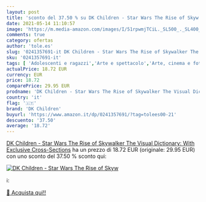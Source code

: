 ```yaml
---
layout: post
title: 'sconto del 37.50 % su DK Children - Star Wars The Rise of Skyw  '
date: 2021-05-14 11:10:57
image: 'https://m.media-amazon.com/images/I/51rpwmjTCiL._SL500_._SL400_.jpg'
comments: true
category: ofertas
author: 'tole.es'
slug: '0241357691-it DK Children - Star Wars The Rise of Skywalker The Visual...'
sku: '0241357691-it'
tags: [ 'Adolescenti e ragazzi','Arte e spettacolo','Arte, cinema e fotografia','Dizionari e vocabolari','Fantascienza','Fantascienza e Fantasy','Film','Film fantasy e di fantascienza','Generi cinematografici','Guide e recensioni cinematografiche','Letteratura e narrativa','Libri','Lingua, linguistica e scrittura','Narrativa di genere','Narrativa tie-in TV, film e videogiochi','Storia della letteratura e critica letteraria','dk children', ]
actualPrice: 18.72 EUR
currency: EUR
price: 18.72
comparePrice: 29.95 EUR
prodname: 'DK Children - Star Wars The Rise of Skywalker The Visual Dictionary: With Exclusive Cross-Sections'
country: 'it'
flag: '🇮🇹'
brand: 'DK Children'
buyurl: 'https://www.amazon.it/dp/0241357691/?tag=tolees00-21'
descuento: '37.50'
average: '18.72'
---
```


[DK Children - Star Wars The Rise of Skywalker The Visual Dictionary: With Exclusive Cross-Sections](https://www.amazon.it/dp/0241357691/?tag=tolees00-21) ha un prezzo di 18.72 EUR (originale: 29.95 EUR) con uno sconto del 37.50 % sconto qui:

[![DK Children - Star Wars The Rise of Skyw](https://m.media-amazon.com/images/I/51rpwmjTCiL._SL500_._SL400_.jpg)](https://www.amazon.it/dp/0241357691/?tag=tolees00-21)

ℹ️:


[🛒 Acquista qui!!](https://www.amazon.it/dp/0241357691/?tag=tolees00-21)
